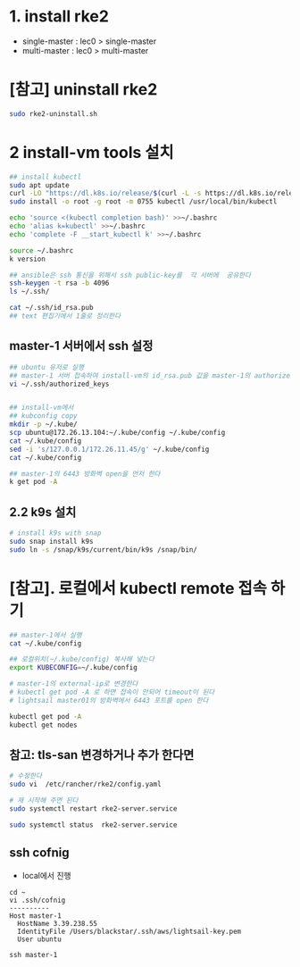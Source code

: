 



# 1. install rke2
- single-master : lec0 > single-master 
- multi-master : lec0 > multi-master 

# [참고] uninstall rke2
```sh
sudo rke2-uninstall.sh
```

# 2 install-vm tools 설치 
```sh
## install kubectl 
sudo apt update
curl -LO "https://dl.k8s.io/release/$(curl -L -s https://dl.k8s.io/release/stable.txt)/bin/linux/amd64/kubectl"
sudo install -o root -g root -m 0755 kubectl /usr/local/bin/kubectl

echo 'source <(kubectl completion bash)' >>~/.bashrc
echo 'alias k=kubectl' >>~/.bashrc
echo 'complete -F __start_kubectl k' >>~/.bashrc

source ~/.bashrc
k version

## ansible은 ssh 통신을 위해서 ssh public-key를  각 서버에  공유한다 
ssh-keygen -t rsa -b 4096 
ls ~/.ssh/

cat ~/.ssh/id_rsa.pub 
## text 편집기에서 1줄로 정리한다 

```
## master-1 서버에서 ssh 설정 
```sh
## ubuntu 유저로 실행 
## master-1 서버 접속하여 install-vm의 id_rsa.pub 값을 master-1의 authorized_keys 에 추가한다
vi ~/.ssh/authorized_keys


## install-vm에서 
## kubconfig copy
mkdir -p ~/.kube/
scp ubuntu@172.26.13.104:~/.kube/config ~/.kube/config
cat ~/.kube/config
sed -i 's/127.0.0.1/172.26.11.45/g' ~/.kube/config
cat ~/.kube/config

## master-1의 6443 방화벽 open을 먼저 한다 
k get pod -A

```

## 2.2 k9s 설치 
```bash
# install k9s with snap
sudo snap install k9s 
sudo ln -s /snap/k9s/current/bin/k9s /snap/bin/

```


# [참고]. 로컬에서 kubectl remote 접속 하기 

```sh
## master-1에서 실행 
cat ~/.kube/config

## 로컬위치(~/.kube/config) 복사해 넣는다 
export KUBECONFIG=~/.kube/config

# master-1의 external-ip로 변경한다  
# kubectl get pod -A 로 하면 접속이 안되어 timeout이 된다 
# lightsail master01의 방화벽에서 6443 포트를 open 한다 

kubectl get pod -A
kubectl get nodes
```




## 참고: tls-san 변경하거나 추가 한다면
```bash
# 수정한다 
sudo vi  /etc/rancher/rke2/config.yaml

# 재 시작해 주면 된다 
sudo systemctl restart rke2-server.service

sudo systemctl status  rke2-server.service
```


## ssh cofnig 
- local에서 진행 

```
cd ~
vi .ssh/cofnig
----------
Host master-1
  HostName 3.39.238.55
  IdentityFile /Users/blackstar/.ssh/aws/lightsail-key.pem
  User ubuntu

ssh master-1
```

